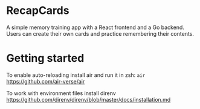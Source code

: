 # RecapCards
A simple memory training app with a React frontend and a Go backend.
Users can create their own cards and practice remembering their contents.

# Getting started
To enable auto-reloading install air and run it in zsh: `air`
https://github.com/air-verse/air

To work with environment files install direnv
https://github.com/direnv/direnv/blob/master/docs/installation.md
